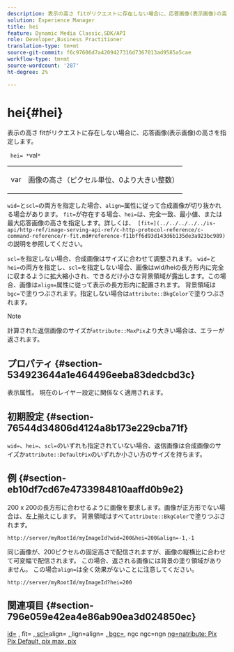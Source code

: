 ```yaml
---
description: 表示の高さ fitがリクエストに存在しない場合に、応答画像(表示画像)の高さを指定します。
solution: Experience Manager
title: hei
feature: Dynamic Media Classic,SDK/API
role: Developer,Business Practitioner
translation-type: tm+mt
source-git-commit: f6c97606d7a4209427316d7367013ad9585a5cae
workflow-type: tm+mt
source-wordcount: '287'
ht-degree: 2%

---
```



# hei{#hei}

表示の高さ fitがリクエストに存在しない場合に、応答画像(表示画像)の高さを指定します。

` hei= *`val`*`

<table id="simpletable_1A36827B6E6647888A4E6E868975D716"> 
 <tr class="strow"> 
  <td class="stentry"> <p> <span class="codeph"> <span class="varname"> var  </span> </span> </p> </td> 
  <td class="stentry"> <p>画像の高さ（ピクセル単位、0より大きい整数） </p> </td> 
 </tr> 
</table>

`wid=`と`scl=`の両方を指定した場合、`align=`属性に従って合成画像が切り抜かれる場合があります。 `fit=`が存在する場合、`hei=`は、完全一致、最小値、または最大応答画像の高さを指定します。詳しくは、` [fit=](../../../../../is-api/http-ref/image-serving-api-ref/c-http-protocol-reference/c-command-reference/r-fit.md#reference-f11bff6d93d143d6b135de3a923bc989)`の説明を参照してください。

`scl=`を指定しない場合、合成画像はサイズに合わせて調整されます。 `wid=`と`hei=`の両方を指定し、`scl=`を指定しない場合、画像はwid/heiの長方形内に完全に収まるように拡大縮小され、できるだけ小さな背景領域が露出します。この場合、画像は`align=`属性に従って表示の長方形内に配置されます。 背景領域は`bgc=`で塗りつぶされます。指定しない場合は`attribute::BkgColor`で塗りつぶされます。

>[!NOTE]
>
>計算された返信画像のサイズが`attribute::MaxPix`より大きい場合は、エラーが返されます。

## プロパティ {#section-534923644a1e464496eeba83dedcbd3c}

表示属性。 現在のレイヤー設定に関係なく適用されます。

## 初期設定 {#section-76544d34806d4124a8b173e229cba71f}

`wid=`、`hei=`、`scl=`のいずれも指定されていない場合、返信画像は合成画像のサイズか`attribute::DefaultPix`のいずれか小さい方のサイズを持ちます。

## 例 {#section-eb10df7cd67e4733984810aaffd0b9e2}

200 x 200の長方形に合わせるように画像を要求します。画像が正方形でない場合は、左上揃えにします。 背景領域はすべて`attribute::BkgColor`で塗りつぶされます。

`http://server/myRootId/myImageId?wid=200&hei=200&align=-1,-1`

同じ画像が、200ピクセルの固定高さで配信されますが、画像の縦横比に合わせて可変幅で配信されます。 この場合、返される画像には背景の塗り領域がありません。 この場合`align=`は全く効果がないことに注意してください。

`http://server/myRootId/myImageId?hei=200`

## 関連項目 {#section-796e059e42ea4e86ab90ea3d024850ec}

[id=](../../../../../is-api/http-ref/image-serving-api-ref/c-http-protocol-reference/c-command-reference/r-is-http-wid.md#reference-bfeadcb67bf4485f851eb21345527e47) , fit= [, scl=](../../../../../is-api/http-ref/image-serving-api-ref/c-http-protocol-reference/c-command-reference/r-fit.md#reference-f11bff6d93d143d6b135de3a923bc989)align= [, ](../../../../../is-api/http-ref/image-serving-api-ref/c-http-protocol-reference/c-command-reference/r-scl.md#reference-b2a74e493d0d407e98fe350551ba3fcc)lign=align= [, bgc=](../../../../../is-api/http-ref/image-serving-api-ref/c-http-protocol-reference/c-command-reference/r-align.md#reference-b7d6b87c75124d78884f916dd6544bc7), ngc ngc=ngn  [](../../../../../is-api/http-ref/image-serving-api-ref/c-http-protocol-reference/c-command-reference/r-bgc.md#reference-53376175f617446fbe5c69120f834b88) [](../../../../../is-api/http-ref/image-serving-api-ref/c-http-protocol-reference/c-command-reference/r-rgn.md#reference-daa9b80e0d8c4b1aa67d116b578d592f) [](../../../../../is-api/image-catalog/image-serving-api-ref/c-image-catalog-reference/c-attributes-reference/r-defaultpix.md#reference-996b2c22b30f4fd9b970c84063306df1) [ng=natribute: Pix Pix Default, pix max, pix](../../../../../is-api/image-catalog/image-serving-api-ref/c-image-catalog-reference/c-attributes-reference/r-maxpix.md#reference-e167d396ac794079ba8b5e6eb16eeda5)
